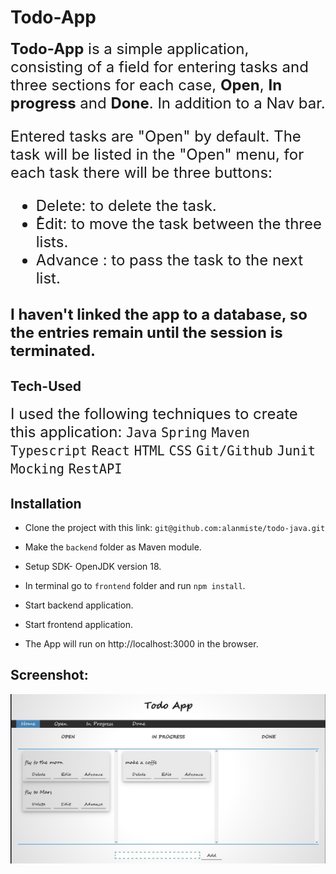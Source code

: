 # Todo-App

<font size="5">**Todo-App** is a simple application, consisting of a field for entering tasks and three sections for each case, **Open**, **In progress** and **Done**. In addition to a Nav bar.

Entered tasks are "Open" by default. The task will be listed in the "Open" menu, for each task there will be three buttons:
- Delete: to delete the task.
- ُEdit: to move the task between the three lists.
- Advance : to pass the task to the next list.

I haven't linked the app to a database, so the entries remain until the session is terminated.
</font>
---
## Tech-Used

<font size="5">I used the following techniques to create this application:
`Java` `Spring` `Maven` `Typescript` `React` `HTML` `CSS` `Git/Github` `Junit` `Mocking` `RestAPI`
</font>

## Installation

- Clone the project with this link: 
    `git@github.com:alanmiste/todo-java.git`

- Make the `backend` folder as Maven module.

- Setup SDK- OpenJDK version 18.

- In terminal go to `frontend` folder and run `npm install`.

- Start backend application.

- Start frontend application.

- The App will run on http://localhost:3000 in the browser.


## Screenshot:

![](Todo-App-screenshot.jpg)
